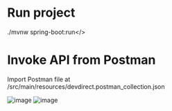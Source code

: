 # Run project
./mvnw spring-boot:run</>
# Invoke API from Postman
Import Postman file at /src/main/resources/devdirect.postman_collection.json

![image](https://user-images.githubusercontent.com/6657580/237002092-300fa4f2-9119-425b-8747-e8f0e40a6bdf.png)
![image](https://user-images.githubusercontent.com/6657580/237002901-ecd86046-9438-4b99-a6e2-db50bc53d501.png)
